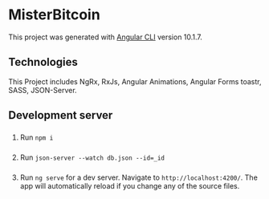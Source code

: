 # MisterBitcoin

This project was generated with [Angular CLI](https://github.com/angular/angular-cli) version 10.1.7.
## Technologies
This Project includes NgRx, RxJs, Angular Animations, Angular Forms toastr, SASS, JSON-Server.

## Development server

###
1. Run `npm i`
###
2. Run `json-server --watch db.json --id=_id`
###
3. Run `ng serve` for a dev server. Navigate to `http://localhost:4200/`. The app will automatically reload if you change any of the source files.



